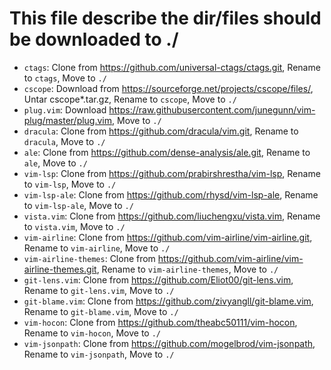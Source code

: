 # This file describe the dir/files should be downloaded to ./
- `ctags`: Clone from https://github.com/universal-ctags/ctags.git, Rename to `ctags`, Move to `./`
- `cscope`: Download from https://sourceforge.net/projects/cscope/files/, Untar cscope*.tar.gz, Rename to `cscope`, Move to `./`
- `plug.vim`: Download https://raw.githubusercontent.com/junegunn/vim-plug/master/plug.vim, Move to `./`
- `dracula`: Clone from https://github.com/dracula/vim.git, Rename to `dracula`, Move to `./`
- `ale`: Clone from https://github.com/dense-analysis/ale.git, Rename to `ale`, Move to `./`
- `vim-lsp`: Clone from https://github.com/prabirshrestha/vim-lsp, Rename to `vim-lsp`, Move to `./`
- `vim-lsp-ale`: Clone from https://github.com/rhysd/vim-lsp-ale, Rename to `vim-lsp-ale`, Move to `./`
- `vista.vim`: Clone from https://github.com/liuchengxu/vista.vim, Rename to `vista.vim`, Move to `./`
- `vim-airline`: Clone from https://github.com/vim-airline/vim-airline.git, Rename to `vim-airline`, Move to `./`
- `vim-airline-themes`: Clone from https://github.com/vim-airline/vim-airline-themes.git, Rename to `vim-airline-themes`, Move to `./`
- `git-lens.vim`: Clone from https://github.com/Eliot00/git-lens.vim, Rename to `git-lens.vim`, Move to `./`
- `git-blame.vim`: Clone from https://github.com/zivyangll/git-blame.vim, Rename to `git-blame.vim`, Move to `./`
- `vim-hocon`: Clone from https://github.com/theabc50111/vim-hocon, Rename to `vim-hocon`, Move to `./`
- `vim-jsonpath`: Clone from https://github.com/mogelbrod/vim-jsonpath, Rename to `vim-jsonpath`, Move to `./`
